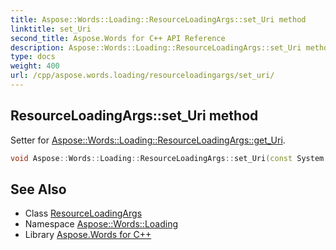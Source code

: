 ```yaml
---
title: Aspose::Words::Loading::ResourceLoadingArgs::set_Uri method
linktitle: set_Uri
second_title: Aspose.Words for C++ API Reference
description: Aspose::Words::Loading::ResourceLoadingArgs::set_Uri method. Setter for Aspose::Words::Loading::ResourceLoadingArgs::get_Uri in C++.
type: docs
weight: 400
url: /cpp/aspose.words.loading/resourceloadingargs/set_uri/
---
```

## ResourceLoadingArgs::set_Uri method


Setter for [Aspose::Words::Loading::ResourceLoadingArgs::get_Uri](../get_uri/).

```cpp
void Aspose::Words::Loading::ResourceLoadingArgs::set_Uri(const System::String &value)
```

## See Also

* Class [ResourceLoadingArgs](../)
* Namespace [Aspose::Words::Loading](../../)
* Library [Aspose.Words for C++](../../../)
